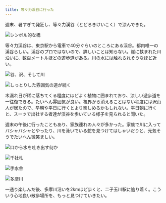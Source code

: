 ```yaml
---
title: 等々力渓谷に行った
---
```

週末、暑すぎて発狂し、等々力渓谷（とどろきけいこく）で涼んできた。

![](https://lh3.googleusercontent.com/tA5XsNKBXZGnnj_Wlwlv_TcZA16Art-Ux7QkI_B56xRIjhO_AO7pDclgNUPd_ZL95UqFxkVpH39_BBx0U3sQFdLQ4KqDWOuISnrrc7NNzqPI9hBTj6p88wRkyGM20YVM-roSneNqqTlj-O5bX09svSPqSCUMp7tZLPwhZ3tfOF99mRvj_Atipie4QQ "シンボル的な橋")

等々力渓谷は、東京駅から電車で40分ぐらいのところにある渓谷。都内唯一の渓谷らしい。渓谷のプロではないので、詳しいことは知らない。崖に挟まれた川沿いに、数百メートルほどの遊歩道がある。川の水には触れられそうなほど近い。

![](https://lh4.googleusercontent.com/s8KlJkptYvrT8u_0-Pl6I8wE9kj886Nv0vdU8a49Uz1Qr567aBOXc-u2dYiIusS5dHo3y2drFMX6iS6nILiPhP9EfoTqjKN96ExcZcz6YSnxMNTe4xG0Iyu9vTqGAl103xwvHp6fDfvO_foZ1XqjNZZZLg4RG9xtA--WEEF87Nz0rCNouzz4cYfMvw "谷、沢、そして川")

![](https://lh3.googleusercontent.com/MKKCydimXHb4UWQmaNYiGyj0sXXSPlGxA-6x60mLuPq5A0PsPmhFwQDVmlT9EPmLHRxw_lAfmCrWcFmNhD8LYFzT-fg2pIeVBnf_UoegmS0QJZRSkCMlCCueAY0eBBymnvXy58fWHmi4eJIjcOZ0IZxLxwtGdjgnYHDnV3282dtfhmQIxbFLoCuo8g "しっとりした雰囲気の道が続く")

木漏れ日が稀に落ちてくる程度にほどよく植物に囲まれており、涼しい遊歩道を一往復できる。たいへん雰囲気が良い。視界から消えることはない程度には沢山人が居たので、早朝や平日に行くとより楽しめるかもしれない。平日朝に行くと、スーツで出社する者達が渓谷を歩いている様子を見られると聞いた。

週末の午後に行ったこともあり、家族連れの人々が多かった。家族で川に入ってバシャバシャとやったり、川を泳いでいる蛇を見つけてはしゃいだりと、元気そうでたいへん微笑ましい。

![](https://lh3.googleusercontent.com/V6kYtYhOlTjgwROpqWHOLTcmmAVmtGNzwRhVfTO2R88QSh09hpQMwWljykmmBWolo4ywSGp0uF2Uz_DESbdTMXwO3KNHdF6zSVIEFkPp5WEQlFC-Gbv_G5LHdlTe83gvhd40QJ_iYUQspowuxXz3Q2Tkesxwz2RbYd4L7F-0VbOISnLFDn0nA9In1Q "口から水を吐き出す何か")

![](https://lh3.googleusercontent.com/kyVyIu9BzGgBnfIgWSuxfxATB21r5xyfhIqEoDiJ38_RIQhwnNYfiiGKBMS056_SYkkg2UiVl5ZWEIi9BSQjL-HkGtNZVY449f8k5H4tQikyTnLFuGZIyIa-5vrWAIHhwoHzVyPmICbB8eAkAylRnb-jocSv-KY2NQvmFeL7Fp3maQJJb4QJ74RwwQ "千社札")

![](https://lh6.googleusercontent.com/LP778zzqNI95zXZn-_1m4gWLd0UksMa379LYFscgYLS9N_PMimj6WzMslVCqryPS5x4IjECCYz0LBa0Ru2-jzgdHmWt0bxvbuu9VUNYaSJj7wSPlI6w5X1kS5bFUpZj0SdjqjRs_502vymhO7zqspPji5_P6k-CfkO3mjuuCHhkIe5Adm87WtPt4qw "手水舎")

![](https://lh4.googleusercontent.com/2kjp1MECdZ1S9sf8bdn8SgD7ayvQDxiZP_1XHLJF9Pw4n2vk6YrwyoCNaPRuI_PhamK8QZ2hOpJxVDuaCTzeQdo8VFQ5Rgu4OHhXIf-9tItJbEMgHJrHtqjWPfvTtPxkFjbVnetMk8z0ylwwwYMmZi0R6gA5hW0EUOQi-mawj7Otc2x0qfJdjmG5yQ "多摩川")

一通り楽しんだ後、多摩川沿いを2kmほど歩くと、二子玉川駅に辿り着く。こういう心地良い散歩場所を、もっと見つけていきたい。
